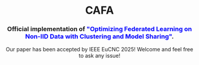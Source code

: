 <div align="center">

  # CAFA
  
</div>

<div align="center">
  
  ### Official implementation of <span style="color:blue;">**"Optimizing Federated Learning on Non-IID Data with Clustering and Model Sharing"**</span>.
  Our paper has been accepted by IEEE EuCNC 2025!
  Welcome and feel free to ask any issue!
  
</div>
